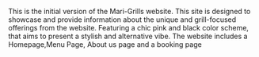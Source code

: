 This is the initial version of the Mari-Grills website. 
This site is designed to showcase and provide information about the unique and grill-focused offerings from the website. 
Featuring a chic pink and black color scheme, that aims to present a stylish and alternative vibe.
The website includes a Homepage,Menu Page, About us page and a booking page
